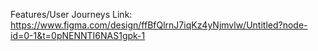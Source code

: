 Features/User Journeys Link: https://www.figma.com/design/ffBfQlrnJ7iqKz4yNjmvlw/Untitled?node-id=0-1&t=0pNENNTI6NAS1gpk-1
